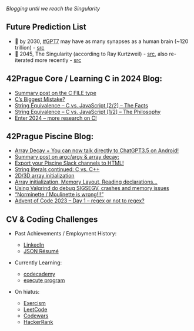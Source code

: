 _Blogging until we reach the Singularity_

## Future Prediction List
- 🤖 by 2030, [#GPT7](https://x.com/search?q=%23GPT7&f=live) may have as many synapses as a human brain (~120 trillion) - [src](https://twitter.com/hodlipson/status/1608887008436555777?lang=en)
- 🦾 2045, The Singularity (according to Ray Kurtzweil) - [src](https://en.wikipedia.org/wiki/The_Singularity_Is_Near), also re-iterated more recently - [src](https://en.wikipedia.org/wiki/The_Singularity_Is_Nearer)

## 42Prague Core / Learning C in 2024 Blog:
- [Summary post on the C FILE type](https://cprogramming2024.wordpress.com/2024/11/26/summary-post-on-the-c-file-type/)
- [C’s Biggest Mistake?](https://cprogramming2024.wordpress.com/2024/01/29/cs-biggest-mistake/)
- [String Equivalence – C vs. JavaScript [2/2] – The Facts](https://cprogramming2024.wordpress.com/2024/01/26/a-a-this-is-false-what-is-this-insanity/)
- [String Equivalence – C vs. JavaScript [1/2] – The Philosophy](https://cprogramming2024.wordpress.com/2024/01/23/string-equivalence-c-vs-javascript-1-2-the-philosophy/)
- [Enter 2024 – more research on C!](https://cprogramming2024.wordpress.com/2024/01/04/enter-2024-more-research-on-c/)

## 42Prague Piscine Blog:
- [Array Decay + You can now talk directly to ChatGPT3.5 on Android!](https://piscine42prague.wordpress.com/2024/01/03/array-decay-you-can-now-talk-directly-to-chatgpt3-5-on-android/)
- [Summary post on argc/argv & array decay:](https://piscine42prague.wordpress.com/2023/12/29/summary-post-on-argc-argv-more-on-decay/)
- [Export your Piscine Slack channels to HTML!](https://piscine42prague.wordpress.com/2023/12/28/export-your-piscine-slack-channels-to-html/)
- [String literals continued: C vs. C++](https://piscine42prague.wordpress.com/2023/12/27/string-literals-continued-c-vs-c/)
- [2D/3D array initialization](https://piscine42prague.wordpress.com/2023/12/19/2d-3d-array-initialization/)
- [Array initialization, Memory Layout, Reading declarations…](https://piscine42prague.wordpress.com/2023/12/18/array-initialization-memory-layout-reading-declarations/)
- [Using Valgrind do debug SIGSEGV, crashes and memory issues](https://piscine42prague.wordpress.com/2023/12/18/using-valgrind-do-debug-sigsegv-crashes-and-memory-issues/)
- [“Norminette / Moulinette is wrong!!!”](https://piscine42prague.wordpress.com/2023/12/03/norminette-moulinette-is-wrong/)
- [Advent of Code 2023 – Day 1 – regex or not to regex?](https://piscine42prague.wordpress.com/2023/12/03/advent-of-code-2023-day-1-regex-or-not-to-regex/)

## CV & Coding Challenges
- Past Achievements / Employment History:
  - [LinkedIn](https://www.linkedin.com/in/orbanbalage)
  - [JSON Résumé](https://registry.jsonresume.org/orbanbalage)

- Currently Learning:
  - [codecademy](https://www.codecademy.com/profiles/orbanbalage)
  - [execute program](https://www.executeprogram.com/)
 
- On hiatus:
  - [Exercism](https://exercism.org/profiles/orbanbalage)
  - [LeetCode](https://leetcode.com/u/orbanbalage/)
  - [Codewars](https://www.codewars.com/users/orbanbalage)
  - [HackerRank](https://www.hackerrank.com/profile/orbanbalage)
